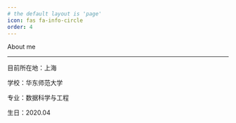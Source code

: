 ```yaml
---
# the default layout is 'page'
icon: fas fa-info-circle
order: 4
---
```


<!-- > Add Markdown syntax content to file `_tabs/about.md`{: .filepath } and it will show up on this page.
{: .prompt-tip } -->

About me 

---

目前所在地：上海

学校：华东师范大学

专业：数据科学与工程

生日：2020.04

